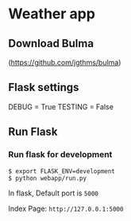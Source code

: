 # Weather app

## Download Bulma
(https://github.com/jgthms/bulma)

## Flask settings
DEBUG = True 
TESTING = False

## Run Flask
### Run flask for development
```
$ export FLASK_ENV=development
$ python webapp/run.py

```
In flask, Default port is `5000`

Index Page:  `http://127.0.0.1:5000`
